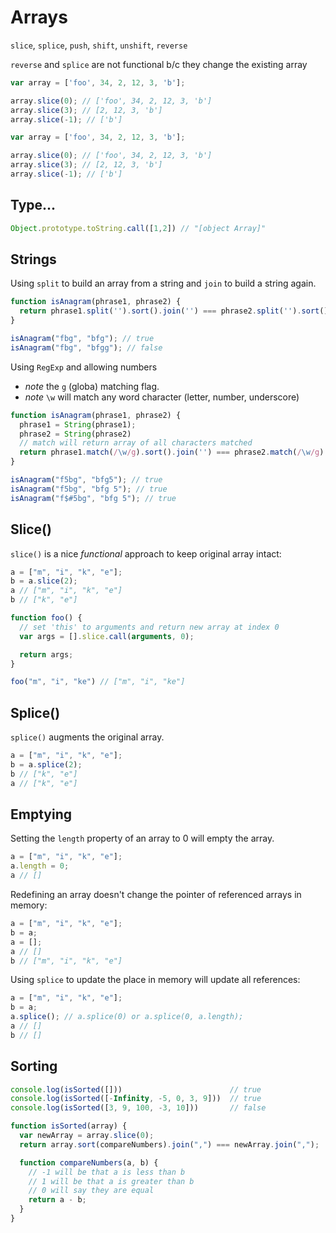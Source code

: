 # Arrays

`slice`, `splice`, `push`, `shift`, `unshift`, `reverse`

`reverse` and `splice` are not functional b/c they change the existing array

```JavaScript
var array = ['foo', 34, 2, 12, 3, 'b'];

array.slice(0); // ['foo', 34, 2, 12, 3, 'b']
array.slice(3); // [2, 12, 3, 'b']
array.slice(-1); // ['b']
```

```JavaScript
var array = ['foo', 34, 2, 12, 3, 'b'];

array.slice(0); // ['foo', 34, 2, 12, 3, 'b']
array.slice(3); // [2, 12, 3, 'b']
array.slice(-1); // ['b']
```

## Type...

```JavaScript
Object.prototype.toString.call([1,2]) // "[object Array]"
```
## Strings

Using `split` to build an array from a string and `join` to build a string again.
```JavaScript
function isAnagram(phrase1, phrase2) {
  return phrase1.split('').sort().join('') === phrase2.split('').sort().join('');
}

isAnagram("fbg", "bfg"); // true
isAnagram("fbg", "bfgg"); // false
```

Using `RegExp` and allowing numbers
* _note_ the `g` (globa) matching flag.
* _note_ `\w`	will match any word character (letter, number, underscore)
```JavaScript
function isAnagram(phrase1, phrase2) {
  phrase1 = String(phrase1);
  phrase2 = String(phrase2)
  // match will return array of all characters matched
  return phrase1.match(/\w/g).sort().join('') === phrase2.match(/\w/g).sort().join('');
}

isAnagram("f5bg", "bfg5"); // true
isAnagram("f5bg", "bfg 5"); // true
isAnagram("f$#5bg", "bfg 5"); // true
```

## Slice()
`slice()` is a nice *functional* approach to keep original array intact:
```JavaScript
a = ["m", "i", "k", "e"];
b = a.slice(2);
a // ["m", "i", "k", "e"]
b // ["k", "e"]
```

```JavaScript
function foo() {
  // set 'this' to arguments and return new array at index 0
  var args = [].slice.call(arguments, 0);

  return args;
}

foo("m", "i", "ke") // ["m", "i", "ke"]
```

## Splice()
`splice()` augments the original array.

```JavaScript
a = ["m", "i", "k", "e"];
b = a.splice(2);
b // ["k", "e"]
a // ["k", "e"]
```

## Emptying

Setting the `length` property of an array to 0 will empty the array.
```JavaScript
a = ["m", "i", "k", "e"];
a.length = 0;
a // []
```

Redefining an array doesn't change the pointer of referenced arrays in memory:
```JavaScript
a = ["m", "i", "k", "e"];
b = a;
a = [];
a // []
b // ["m", "i", "k", "e"]
```

Using `splice` to update the place in memory will update all references:
```JavaScript
a = ["m", "i", "k", "e"];
b = a;
a.splice(); // a.splice(0) or a.splice(0, a.length);
a // []
b // []
```

## Sorting

```JavaScript
console.log(isSorted([]))                        // true
console.log(isSorted([-Infinity, -5, 0, 3, 9]))  // true
console.log(isSorted([3, 9, 100, -3, 10]))       // false

function isSorted(array) {
  var newArray = array.slice(0);
  return array.sort(compareNumbers).join(",") === newArray.join(",");

  function compareNumbers(a, b) {
    // -1 will be that a is less than b
    // 1 will be that a is greater than b
    // 0 will say they are equal
    return a - b;
  }
}
```
